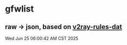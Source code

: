 # gfwlist
## raw -> json, based on [v2ray-rules-dat](https://github.com/Loyalsoldier/v2ray-rules-dat)
Wed Jun 25 06:00:42 AM CST 2025

